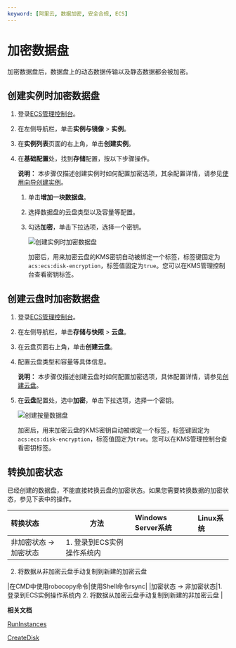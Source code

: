 ```yaml
---
keyword: [阿里云, 数据加密, 安全合规, ECS]
---
```


# 加密数据盘

加密数据盘后，数据盘上的动态数据传输以及静态数据都会被加密。

## 创建实例时加密数据盘

1.  登录[ECS管理控制台](https://ecs.console.aliyun.com)。

2.  在左侧导航栏，单击**实例与镜像** \> **实例**。

3.  在**实例列表**页面的右上角，单击**创建实例**。

4.  在**基础配置**处，找到**存储**配置，按以下步骤操作。

    **说明：** 本步骤仅描述创建实例时如何配置加密选项，其余配置详情，请参见[使用向导创建实例](/cn.zh-CN/实例/创建实例/使用向导创建实例.md)。

    1.  单击**增加一块数据盘**。

    2.  选择数据盘的云盘类型以及容量等配置。

    3.  勾选**加密**，单击下拉选项，选择一个密钥。

        ![创建实例时加密数据盘](https://static-aliyun-doc.oss-accelerate.aliyuncs.com/assets/img/zh-CN/3463359951/p76508.png)

        加密后，用来加密云盘的KMS密钥自动被绑定一个标签，标签键固定为`acs:ecs:disk-encryption`，标签值固定为`true`。您可以在KMS管理控制台查看密钥标签。


## 创建云盘时加密数据盘

1.  登录[ECS管理控制台](https://ecs.console.aliyun.com)。

2.  在左侧导航栏，单击**存储与快照** \> **云盘**。

3.  在云盘页面右上角，单击**创建云盘**。

4.  配置云盘类型和容量等具体信息。

    **说明：** 本步骤仅描述创建云盘时如何配置加密选项，具体配置详情，请参见[创建云盘](/cn.zh-CN/块存储/云盘基础操作/创建云盘/创建云盘.md)。

5.  在**云盘**配置处，选中**加密**，单击下拉选项，选择一个密钥。

    ![创建按量数据盘](https://static-aliyun-doc.oss-accelerate.aliyuncs.com/assets/img/zh-CN/3847190061/p4412.png)

    加密后，用来加密云盘的KMS密钥自动被绑定一个标签，标签键固定为`acs:ecs:disk-encryption`，标签值固定为`true`。您可以在KMS管理控制台查看密钥标签。


## 转换加密状态

已经创建的数据盘，不能直接转换云盘的加密状态。如果您需要转换数据的加密状态，参见下表中的操作。

|转换状态|方法|Windows Server系统|Linux系统|
|:---|--|:---------------|:------|
|非加密状态 -\> 加密状态|1.  登录到ECS实例操作系统内
2.  将数据从非加密云盘手动复制到新建的加密云盘

|在CMD中使用robocopy命令|使用Shell命令rsync|
|加密状态 -\> 非加密状态|1.  登录到ECS实例操作系统内
2.  将数据从加密云盘手动复制到新建的非加密云盘 |

**相关文档**  


[RunInstances](/cn.zh-CN/API参考/实例/RunInstances.md)

[CreateDisk](/cn.zh-CN/API参考/块存储/CreateDisk.md)

